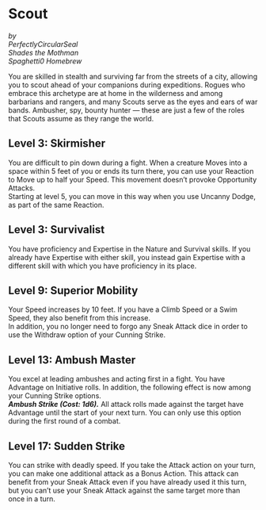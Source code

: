 # Scout
*by*  
*PerfectlyCircularSeal*  
*Shades the Mothman*  
*Spaghetti0 Homebrew*  

You are skilled in stealth and surviving far from the streets of a city, allowing you to scout ahead of your companions during expeditions. Rogues who embrace this archetype are at home in the wilderness and among barbarians and rangers, and many Scouts serve as the eyes and ears of war bands. Ambusher, spy, bounty hunter — these are just a few of the roles that Scouts assume as they range the world.

## Level 3: Skirmisher
You are difficult to pin down during a fight. When a creature Moves into a space within 5 feet of you or ends its turn there, you can use your Reaction to Move up to half your Speed. This movement doesn’t provoke Opportunity Attacks.  
Starting at level 5, you can move in this way when you use Uncanny Dodge, as part of the same Reaction.

## Level 3: Survivalist
You have proficiency and Expertise in the Nature and Survival skills. If you already have Expertise with either skill, you instead gain Expertise with a different skill with which you have proficiency in its place.

## Level 9: Superior Mobility
Your Speed increases by 10 feet. If you have a Climb Speed or a Swim Speed, they also benefit from this increase.  
In addition, you no longer need to forgo any Sneak Attack dice in order to use the Withdraw option of your Cunning Strike.

## Level 13: Ambush Master
You excel at leading ambushes and acting first in a fight. You have Advantage on Initiative rolls. In addition, the following effect is now among your Cunning Strike options.  
***Ambush Strike (Cost: 1d6).*** All attack rolls made against the target have Advantage until the start of your next turn. You can only use this option during the first round of a combat.

## Level 17: Sudden Strike
You can strike with deadly speed. If you take the Attack action on your turn, you can make one additional attack as a Bonus Action. This attack can benefit from your Sneak Attack even if you have already used it this turn, but you can’t use your Sneak Attack against the same target more than once in a turn.